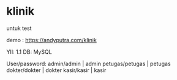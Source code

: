 # klinik
untuk test

demo : https://andyputra.com/klinik

YII: 1.1
DB: MySQL

User/password:
admin/admin | admin
petugas/petugas | petugas
dokter/dokter | dokter
kasir/kasir | kasir
